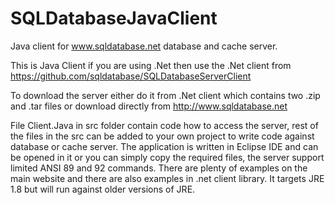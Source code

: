 # SQLDatabaseJavaClient
Java client for www.sqldatabase.net database and cache server.

This is Java Client if you are using .Net then use the .Net client from https://github.com/sqldatabase/SQLDatabaseServerClient

To download the server either do it from .Net client which contains two .zip and .tar files or download directly from http://www.sqldatabase.net

File Client.Java in src folder contain code how to access the server, rest of the files in the src can be added to your own project
to write code against database or cache server. The application is written in Eclipse IDE and can be opened in it or you can 
simply copy the required files, the server support limited ANSI 89 and 92 commands. There are plenty of examples on the main website
and there are also examples in .net client library. It targets JRE 1.8 but will run against older versions of JRE.
